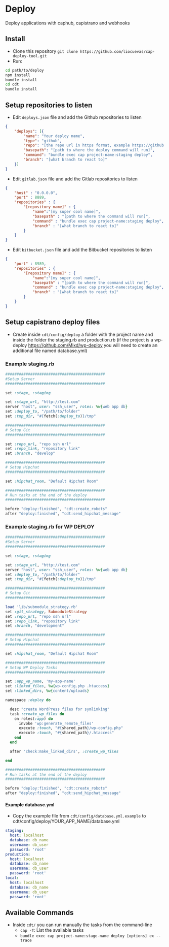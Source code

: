 Deploy
======
Deploy applications with caphub, capistrano and webhooks

## Install

* Clone this repository `git clone https://github.com/liocuevas/cap-deploy-tool.git`
* Run:

``` bash
cd path/to/deploy
npm install
bundle install
cd cdt
bundle install
```

## Setup repositories to listen

* Edit `deploys.json` file and add the Github repositories to listen
``` json
{
    "deploys": [{
        "name": "Your deploy name",
        "type": "github",
        "repo": "[the repo url in https format, example https://github.com/owner/repo-name]",
        "basepath": "[path to where the deploy command will run]",
        "command": "bundle exec cap project-name:staging deploy",
        "branch": "[what branch to react to]"
    }]
}
```

* Edit `gitlab.json` file and add the Gitlab repositories to listen
``` json
{
    "host" : "0.0.0.0",
    "port" : 8889,
    "repositories" : {
        "[repository name]" : {
            "name":"[my super cool name]",
            "basepath" : "[path to where the command will run]",
            "command" : "bundle exec cap project-name:staging deploy",
            "branch" : "[what branch to react to]"
        }
    }
}
```

* Edit `bitbucket.json` file and add the Bitbucket repositories to listen
``` json
{    
    "port" : 8989,
    "repositories" : {
        "[repository name]" : {
            "name":"[my super cool name]",
            "basepath" : "[path to where the command will run]",
            "command" : "bundle exec cap project-name:staging deploy",
            "branch" : "[what branch to react to]"
        }
    }
}
```

## Setup capistrano deploy files

* Create inside `cdt/config/deploy` a folder with the project name and inside the folder the staging.rb and production.rb
  (if the project is a wp-deploy https://github.com/Mixd/wp-deploy you will need to create an additional file named database.yml)

### Example staging.rb
``` ruby
############################################
#Setup Server
############################################

set :stage, :staging

set :stage_url, "http://test.com"
server "host", user: "ssh_user", roles: %w{web app db}
set :deploy_to, "/path/to/folder"
set :tmp_dir, "#{fetch(:deploy_to)}/tmp"

############################################
# Setup Git
############################################

set :repo_url, "repo ssh url"
set :repo_link, "repository link"
set :branch, "develop"

############################################
# Setup Hipchat
############################################

set :hipchat_room, "Default Hipchat Room"

############################################
# Run tasks at the end of the deploy
############################################

before "deploy:finished", "cdt:create_robots"
after "deploy:finished", "cdt:send_hipchat_message"

```
### Example staging.rb for WP DEPLOY
``` ruby
############################################
#Setup Server
############################################

set :stage, :staging

set :stage_url, "http://test.com"
server "host", user: "ssh_user", roles: %w{web app db}
set :deploy_to, "/path/to/folder"
set :tmp_dir, "#{fetch(:deploy_to)}/tmp"

############################################
# Setup Git
############################################

load 'lib/submodule_strategy.rb'
set :git_strategy, SubmoduleStrategy
set :repo_url, "repo ssh url"
set :repo_link, "repository link"
set :branch, "development"

############################################
# Setup Hipchat
############################################

set :hipchat_room, "Default Hipchat Room"

############################################
# Setup WP Deploy Tasks
############################################

set :app_wp_name, 'my-app-name'
set :linked_files, %w{wp-config.php .htaccess}
set :linked_dirs, %w{content/uploads}

namespace :deploy do

  desc "create WordPress files for symlinking"
  task :create_wp_files do
    on roles(:app) do
      invoke 'wp:generate_remote_files'
      execute :touch, "#{shared_path}/wp-config.php"
      execute :touch, "#{shared_path}/.htaccess"
    end
  end

  after 'check:make_linked_dirs', :create_wp_files

end

############################################
# Run tasks at the end of the deploy
############################################

before "deploy:finished", "cdt:create_robots"
after "deploy:finished", "cdt:send_hipchat_message"

```

#### Example database.yml

* Copy the example file from `cdt/config/database.yml.example` to cdt/config/deploy/YOUR_APP_NAME/database.yml 

``` yaml
staging:
  host: localhost
  database: db_name
  username: db_user
  password: 'root'
production:
  host: localhost
  database: db_name
  username: db_user
  password: 'root'
local:
  host: localhost
  database: db_name
  username: db_user
  password: 'root'
```

## Available Commands

* Inside `cdt/` you can run manually the tasks from the command-line
  * `cap -T`: List the available tasks  
  * `bundle exec cap project-name:stage-name deploy [options] ex --trace`
